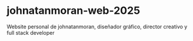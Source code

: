 # johnatanmoran-web-2025
Website personal de johnatanmoran, diseñador gráfico, director creativo y full stack developer
